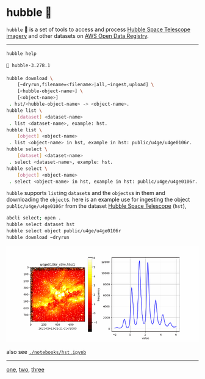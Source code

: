 # hubble 🔭

`hubble` 🔭 is a set of tools to access and process [Hubble Space Telescope imagery](https://registry.opendata.aws/hst/) and other datasets on [AWS Open Data Registry](https://registry.opendata.aws/). 

---

```bash
hubble help
```

```bash
🔭 hubble-3.278.1

hubble download \
	[~dryrun,filename=<filename>|all,~ingest,upload] \
	[<hubble-object-name>] \
	[<object-name>]
 . hst/<hubble-object-name> -> <object-name>.
hubble list \
	[dataset] <dataset-name>
 . list <dataset-name>, example: hst.
hubble list \
	[object] <object-name>
 . list <object-name> in hst, example in hst: public/u4ge/u4ge0106r.
hubble select \
	[dataset] <dataset-name>
 . select <dataset-name>, example: hst.
hubble select \
	[object] <object-name>
 . select <object-name> in hst, example in hst: public/u4ge/u4ge0106r.
```

`hubble` supports `list`ing `dataset`s and the `objects`s in them and downloading the `object`s. here is an example use for ingesting the object `public/u4ge/u4ge0106r` from the dataset [Hubble Space Telescope](https://registry.opendata.aws/hst/) (`hst`),


```bash
abcli select; open .
hubble select dataset hst
hubble select object public/u4ge/u4ge0106r
hubble download ~dryrun
```

![image](./assets/hst/u4ge0106r_c0m.gif)

also see [`./notebooks/hst.ipynb`](./notebooks/hst.ipynb)

---

[one](https://arash-kamangir.medium.com/hubble-space-telescope-1-7857fe292698), [two](https://arash-kamangir.medium.com/hubble-space-telescope-ai-2-9282b801e25e), [three](https://medium.com/@arash-kamangir/hubble-space-telescope-ai-4-a994e7bf835e)
